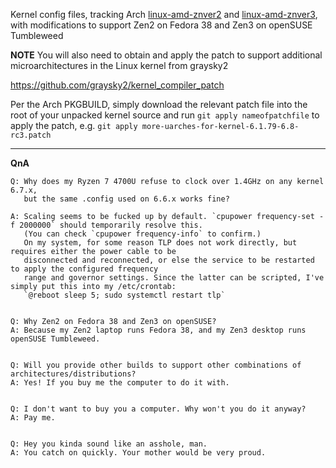 Kernel config files, tracking Arch [linux-amd-znver2](https://aur.archlinux.org/packages/linux-amd-znver2 "linux-amd-znver2") and [linux-amd-znver3](https://aur.archlinux.org/packages/linux-amd-znver3 "linux-amd-znver3"), with modifications to support Zen2 on Fedora 38 and Zen3 on openSUSE Tumbleweed

**NOTE**
You will also need to obtain and apply the patch to support additional microarchitectures in the Linux kernel from graysky2

https://github.com/graysky2/kernel_compiler_patch

Per the Arch PKGBUILD, simply download the relevant patch file into the root of your unpacked kernel source and run `git apply nameofpatchfile` to apply the patch, 
 e.g. `git apply more-uarches-for-kernel-6.1.79-6.8-rc3.patch`

------------


**QnA**

    Q: Why does my Ryzen 7 4700U refuse to clock over 1.4GHz on any kernel 6.7.x, 
       but the same .config used on 6.6.x works fine?

    A: Scaling seems to be fucked up by default. `cpupower frequency-set -f 2000000` should temporarily resolve this.
       (You can check `cpupower frequency-info` to confirm.)
       On my system, for some reason TLP does not work directly, but requires either the power cable to be 
       disconnected and reconnected, or else the service to be restarted to apply the configured frequency 
       range and governor settings. Since the latter can be scripted, I've simply put this into my /etc/crontab:
       `@reboot sleep 5; sudo systemctl restart tlp`


    Q: Why Zen2 on Fedora 38 and Zen3 on openSUSE?
    A: Because my Zen2 laptop runs Fedora 38, and my Zen3 desktop runs openSUSE Tumbleweed.


    Q: Will you provide other builds to support other combinations of architectures/distributions?
    A: Yes! If you buy me the computer to do it with.


    Q: I don't want to buy you a computer. Why won't you do it anyway?
    A: Pay me.


    Q: Hey you kinda sound like an asshole, man.
    A: You catch on quickly. Your mother would be very proud.
